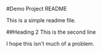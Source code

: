 #Demo Project README

This is a simple readme file.

##Heading 2
This is the second line

I hope this isn't much of a problem.
